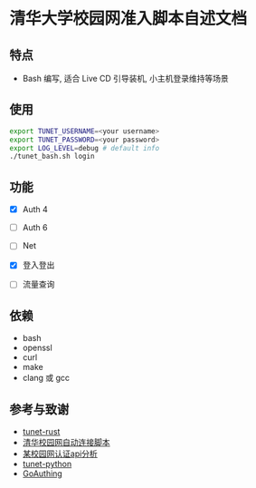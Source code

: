 # 清华大学校园网准入脚本自述文档

## 特点

-   Bash 编写, 适合 Live CD 引导装机, 小主机登录维持等场景

## 使用

```sh
export TUNET_USERNAME=<your username>
export TUNET_PASSWORD=<your password>
export LOG_LEVEL=debug # default info
./tunet_bash.sh login
```

## 功能

-   [x] Auth 4
-   [ ] Auth 6
-   [ ] Net

-   [x] 登入登出
-   [ ] 流量查询

## 依赖

-   bash
-   openssl
-   curl
-   make
-   clang 或 gcc

## 参考与致谢

-   [tunet-rust](https://github.com/Berrysoft/tunet-rust)
-   [清华校园网自动连接脚本](https://github.com/WhymustIhaveaname/TsinghuaTunet)
-   [某校园网认证api分析](https://www.ciduid.top/2022/0706/school-network-auth/)
-   [tunet-python](https://github.com/yuantailing/tunet-python/)
-   [GoAuthing](https://github.com/z4yx/GoAuthing)
